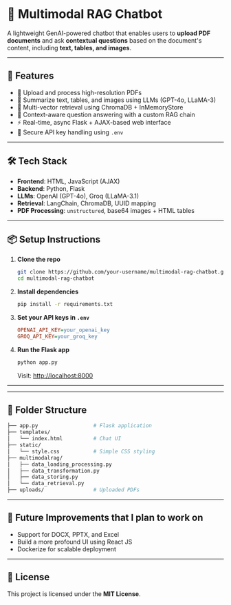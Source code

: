 # 🧠 Multimodal RAG Chatbot

A lightweight GenAI-powered chatbot that enables users to **upload PDF documents** and ask **contextual questions** based on the document's content, including **text, tables, and images**.

---

## 🚀 Features

- 📄 Upload and process high-resolution PDFs  
- 🧠 Summarize text, tables, and images using LLMs (GPT-4o, LLaMA-3)  
- 🔎 Multi-vector retrieval using ChromaDB + InMemoryStore  
- 💬 Context-aware question answering with a custom RAG chain  
- ⚡ Real-time, async Flask + AJAX-based web interface  
- 🔐 Secure API key handling using `.env`  

---

## 🛠️ Tech Stack

- **Frontend**: HTML, JavaScript (AJAX)  
- **Backend**: Python, Flask  
- **LLMs**: OpenAI (GPT-4o), Groq (LLaMA-3.1)  
- **Retrieval**: LangChain, ChromaDB, UUID mapping  
- **PDF Processing**: `unstructured`, base64 images + HTML tables  

---

## 📦 Setup Instructions

1. **Clone the repo**
   ```bash
   git clone https://github.com/your-username/multimodal-rag-chatbot.git
   cd multimodal-rag-chatbot
   ```

2. **Install dependencies**
   ```bash
   pip install -r requirements.txt
   ```

3. **Set your API keys in `.env`**
   ```ini
   OPENAI_API_KEY=your_openai_key
   GROQ_API_KEY=your_groq_key
   ```

4. **Run the Flask app**
   ```bash
   python app.py
   ```
   Visit: [http://localhost:8000](http://localhost:8000)

---

---

## 📁 Folder Structure
```bash
├── app.py                  # Flask application
├── templates/
│   └── index.html          # Chat UI
├── static/
│   └── style.css           # Simple CSS styling
├── multimodalrag/
│   ├── data_loading_processing.py
│   ├── data_transformation.py
│   ├── data_storing.py
│   └── data_retrieval.py
├── uploads/                # Uploaded PDFs
```

---

## 📌 Future Improvements that I plan to work on

- Support for DOCX, PPTX, and Excel
- Build a more profound UI using React JS
- Dockerize for scalable deployment

---

## 📝 License
This project is licensed under the **MIT License**.
